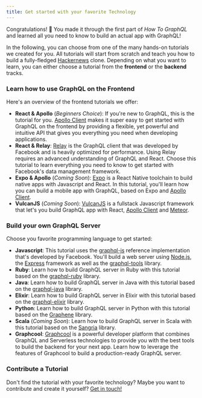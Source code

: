 ```yaml
---
title: Get started with your favorite Technology
---
```


Congratulations! 🎉 You made it through the first part of _How To GraphQL_ and learned all you need to know to build an actual app with GraphQL! 

In the following, you can choose from one of the many hands-on tutorials we created for you. All tutorials will start from scratch and teach you how to build a fully-fledged [Hackernews](https://news.ycombinator.com) clone. Depending on what you want to learn, you can either choose a tutorial from the **frontend** or the **backend** tracks.

<TutorialChooser></TutorialChooser>


### Learn how to use GraphQL on the Frontend

Here's an overview of the frontend tutorials we offer:

- **React & Apollo** (_Beginners Choice_): If you're new to GraphQL, this is the tutorial for you. [Apollo Client](http://dev.apollodata.com/) makes it super easy to get started with GraphQL on the frontend by providing a flexible, yet powerful and intuitive API that gives you everything you need when developing applications.
- **React & Relay**: [Relay](https://facebook.github.io/relay/) is the GraphQL client that was developed by Facebook and is heavily optimized for performance. Using Relay requires an advanced understanding of GraphQL and React. Choose this tutorial to learn everything you need to know to get started with Facebook's data management framework.
- **Expo & Apollo** (_Coming Soon_): [Expo](https://expo.io/) is a  React Native toolchain to build native apps with Javascript and React. In this tutorial, you'll learn how you can build a mobile app with GraphQL, based on Expo and [Apollo Client](http://dev.apollodata.com/).
- **VulcanJS** (_Coming Soon_): [VulcanJS](http://docs.vulcanjs.org/) is a fullstack Javascript framework that let's you build GraphQL app with React, [Apollo Client](http://dev.apollodata.com/) and [Meteor](http://meteor.com/). 

### Build your own GraphQL Server

Choose you favorite programming language to get started:

- **Javascript**: This tutorial uses the [graphql-js](https://github.com/graphql/graphql-js) reference implementation that's developed by Facebook. You'll build a web server using [Node.js](https://nodejs.org/en/), the [Express](https://expressjs.com/) framework as well as the [graphql-tools](https://github.com/apollographql/graphql-tools) library.
- **Ruby**: Learn how to build GraphQL server in Ruby with this tutorial based on the [graphql-ruby](https://github.com/rmosolgo/graphql-ruby) library.
- **Java**: Learn how to build GraphQL server in Java with this tutorial based on the [graphql-java](https://github.com/graphql-java/graphql-java) library.
- **Elixir**: Learn how to build GraphQL server in Elixir with this tutorial based on the [graphql-elixir](https://github.com/graphql-elixir/graphql) library.
- **Python**: Learn how to build GraphQL server in Python with this tutorial based on the [Graphene](https://github.com/graphql-python/graphene) library.
- **Scala** (_Coming Soon_): Learn how to build GraphQL server in Scala with this tutorial based on the [Sangria](https://github.com/sangria-graphql/sangria) library.
- **Graphcool**: [Graphcool](https://www.graph.cool/docs/tutorials/graphcool-features-overview-ped6wohw0o/) is a powerful developer platform that combines GraphQL and Serverless technologies to provide you with the best tools to build the backend for your next app. Learn how to leverage the features of Graphcool to build a production-ready GraphQL server.

### Contribute a Tutorial

Don't find the tutorial with your favorite technology? Maybe you want to contribute and create it yourself? [Get in touch!](mailto:nikolas@graph.cool)